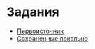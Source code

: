 # Задания
* [Первоисточник](https://github.com/true-grue/kisscm/blob/main/pract/pract4.md)
* [Сохраненные локально](https://github.com/Antoha336/Configuration-management-MIREA-semester-3/blob/main/Practices/Practice%20%E2%84%964/tasks.md)
